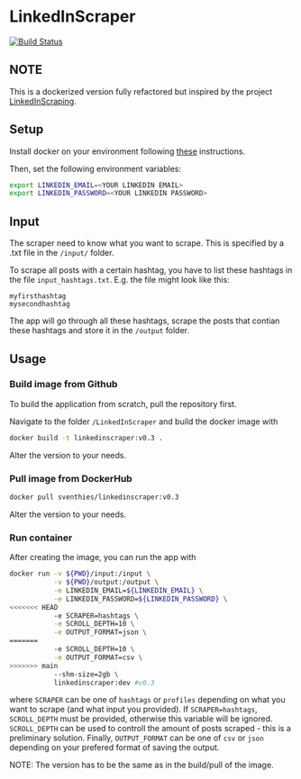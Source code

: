 # LinkedInScraper

[![Build Status](https://travis-ci.com/ThiesDS/LinkedInScraper.svg?branch=main)](https://travis-ci.com/ThiesDS/LinkedInScraper)

## NOTE
This is a dockerized version fully refactored but inspired by the project [LinkedInScraping](https://github.com/federicohaag/LinkedInScraping).

## Setup

Install docker on your environment following [these](https://docs.docker.com/get-docker/) instructions.

Then, set the following environment variables:

```bash
export LINKEDIN_EMAIL=<YOUR LINKEDIN EMAIL>
export LINKEDIN_PASSWORD=<YOUR LINKEDIN PASSWORD>
```

## Input

The scraper need to know what you want to scrape. This is specified by a .txt file in the `/input/` folder. 

To scrape all posts with a certain hashtag, you have to list these hashtags in the file `input_hashtags.txt`. E.g. the file might look like this:

```
myfirsthashtag
mysecondhashtag
```

The app will go through all these hashtags, scrape the posts that contian these hashtags and store it in the `/output` folder.

## Usage

### Build image from Github

To build the application from scratch, pull the repository first. 

Navigate to the folder `/LinkedInScraper` and build the docker image with

```bash
docker build -t linkedinscraper:v0.3 .
```

Alter the version to your needs.

### Pull image from DockerHub

```bash
docker pull sventhies/linkedinscraper:v0.3
```

Alter the version to your needs.

### Run container 

After creating the image, you can run the app with 

```bash
docker run -v ${PWD}/input:/input \
           -v ${PWD}/output:/output \
           -e LINKEDIN_EMAIL=${LINKEDIN_EMAIL} \
           -e LINKEDIN_PASSWORD=${LINKEDIN_PASSWORD} \
<<<<<<< HEAD
           -e SCRAPER=hashtags \
           -e SCROLL_DEPTH=10 \
           -e OUTPUT_FORMAT=json \
=======
           -e SCROLL_DEPTH=10 \
           -e OUTPUT_FORMAT=csv \
>>>>>>> main
           --shm-size=2gb \
           linkedinscraper:dev #v0.3
```

where `SCRAPER` can be one of `hashtags` or `profiles` depending on what you want to scrape (and what input you provided). If `SCRAPER=hashtags`,  `SCROLL_DEPTH` must be provided, otherwise this variable will be ignored. `SCROLL_DEPTH` can be used to controll the amount of posts scraped - this is a preliminary solution. Finally, `OUTPUT_FORMAT` can be one of `csv` or `json` depending on your prefered format of saving the output.

NOTE: The version has to be the same as in the build/pull of the image.
